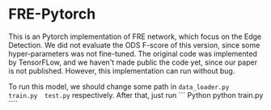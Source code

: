 # FRE-Pytorch
This is an Pytorch implementation of FRE network, which focus on the Edge Detection.
We did not evaluate the ODS F-score of this version, since some hyper-parameters was not fine-tuned.
The original code was implemented by TensorFLow, and we haven't made public the code yet, since our paper is not published.
However, this implementation can run without bug.

To run this model, we should change some path in ```data_loader.py   train.py  test.py``` respectively.
After that, just run ``` Python
                          python train.py
                         ````
